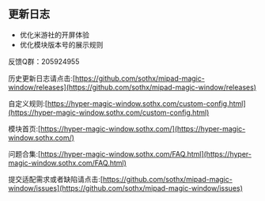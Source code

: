 ## 更新日志

- 优化米游社的开屏体验
- 优化模块版本号的展示规则

反馈Q群：205924955

历史更新日志请点击:[https://github.com/sothx/mipad-magic-window/releases](https://github.com/sothx/mipad-magic-window/releases)

自定义规则:[https://hyper-magic-window.sothx.com/custom-config.html](https://hyper-magic-window.sothx.com/custom-config.html)

模块首页:[https://hyper-magic-window.sothx.com/](https://hyper-magic-window.sothx.com/)

问题合集:[https://hyper-magic-window.sothx.com/FAQ.html](https://hyper-magic-window.sothx.com/FAQ.html)

提交适配需求或者缺陷请点击:[https://github.com/sothx/mipad-magic-window/issues](https://github.com/sothx/mipad-magic-window/issues)
